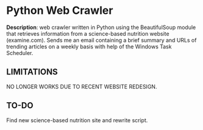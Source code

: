 # Python Web Crawler
**Description**: web crawler written in Python using the BeautifulSoup module that retrieves information from a science-based nutrition website (examine.com). Sends me an email containing a brief summary and URLs of trending articles on a weekly basis with help of the Windows Task Scheduler.

## LIMITATIONS
NO LONGER WORKS DUE TO RECENT WEBSITE REDESIGN. 

## TO-DO
Find new science-based nutrition site and rewrite script.
